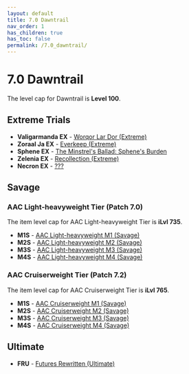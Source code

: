 ```yaml
---
layout: default
title: 7.0 Dawntrail
nav_order: 1
has_children: true
has_toc: false
permalink: /7.0_dawntrail/
---
```


# 7.0 Dawntrail

The level cap for Dawntrail is **Level 100**.

## Extreme Trials

- **Valigarmanda EX** - [Worqor Lar Dor (Extreme)]({{site.baseurl}}/7.0_dawntrail/extreme_trials/valigarmanda)
- **Zoraal Ja EX** - [Everkeep (Extreme)]({{site.baseurl}}/7.0_dawntrail/extreme_trials/zoraal_ja)
- **Sphene EX** - [The Minstrel's Ballad: Sphene's Burden]({{site.baseurl}}/7.0_dawntrail/extreme_trials/sphene)
- **Zelenia EX** - [Recollection (Extreme)]({{site.baseurl}}/7.0_dawntrail/extreme_trials/zelenia)
- **Necron EX** - [???]({{site.baseurl}}/7.0_dawntrail/extreme_trials/necron)

## Savage

### AAC Light-heavyweight Tier (Patch 7.0)

The item level cap for AAC Light-heavyweight Tier is **iLvl 735**.

- **M1S** - [AAC Light-heavyweight M1 (Savage)]({{site.baseurl}}/7.0_dawntrail/savage_raids/m1s)
- **M2S** - [AAC Light-heavyweight M2 (Savage)]({{site.baseurl}}/7.0_dawntrail/savage_raids/m2s)
- **M3S** - [AAC Light-heavyweight M3 (Savage)]({{site.baseurl}}/7.0_dawntrail/savage_raids/m3s)
- **M4S** - [AAC Light-heavyweight M4 (Savage)]({{site.baseurl}}/7.0_dawntrail/savage_raids/m4s)

### AAC Cruiserweight Tier (Patch 7.2)

The item level cap for AAC Cruiserweight Tier is **iLvl 765**.

- **M1S** - [AAC Cruiserweight M1 (Savage)]({{site.baseurl}}/7.0_dawntrail/savage_raids/m5s)
- **M2S** - [AAC Cruiserweight M2 (Savage)]({{site.baseurl}}/7.0_dawntrail/savage_raids/m6s)
- **M3S** - [AAC Cruiserweight M3 (Savage)]({{site.baseurl}}/7.0_dawntrail/savage_raids/m7s)
- **M4S** - [AAC Cruiserweight M4 (Savage)]({{site.baseurl}}/7.0_dawntrail/savage_raids/m8s)

## Ultimate

- **FRU** - [Futures Rewritten (Ultimate)]({{site.baseurl}}/ultimates/fru)